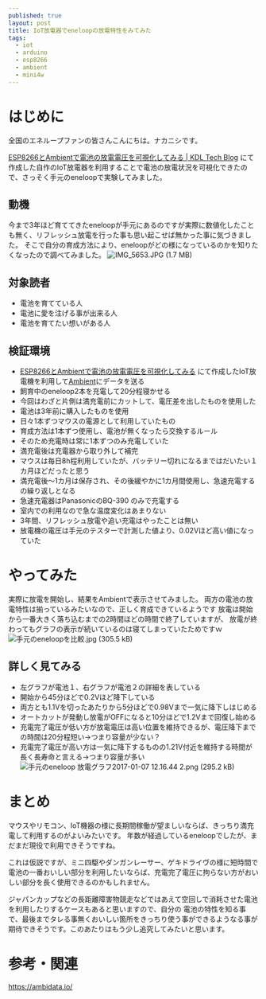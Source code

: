 ```yaml
---
published: true
layout: post
title: IoT放電器でeneloopの放電特性をみてみた
tags:
  - iot
  - arduino
  - esp8266
  - ambient
  - mini4w
---
```

# はじめに
全国のエネループファンの皆さんこんにちは。ナカニシです。

[ESP8266とAmbientで電池の放電電圧を可視化してみる \| KDL Tech Blog](http://kobedigitallabo.github.io/2017/01/09/esp8266-batterycheck/)
にて作成した自作のIoT放電器を利用することで電池の放電状況を可視化できたので、さっそく手元のeneloopで実験してみました。

## 動機
今まで3年ほど育ててきたeneloopが手元にあるのですが実際に数値化したことも無く、リフレッシュ放電を行った事も思い起こせば無かった事に気づきました。
そこで自分の育成方法により、eneloopがどの様になっているのかを知りたくなったので調べてみました。
![IMG_5653.JPG (1.7 MB)](https://img.esa.io/uploads/production/attachments/3505/2017/01/07/10863/e9e280d4-4363-446e-b850-ab75361aa4be.JPG)


## 対象読者
* 電池を育てている人
* 電池に愛を注げる事が出来る人
* 電池を育てたい想いがある人

## 検証環境
* [ESP8266とAmbientで電池の放電電圧を可視化してみる](http://kobedigitallabo.github.io/2017/01/09/esp8266-batterycheck/) にて作成したIoT放電機を利用して[Ambient](https://ambidata.io/)にデータを送る
* 飼育中のeneloop2本を充電して20分程寝かせる
* 今回はわざと片側は満充電前にカットして、電圧差を出したものを使用した
* 電池は3年前に購入したものを使用
* 日々1本ずつマウスの電源として利用していたもの
* 育成方法は1本ずつ使用し、電池が無くなったら交換するルール
* そのため充電時は常に1本ずつのみ充電していた
* 満充電後は充電器から取り外して補完
* マウスは毎日8h程利用していたが、バッテリー切れになるまではだいたい１カ月ほどだったと思う
* 満充電後〜1カ月は保存され、その後緩やかに1カ月間使用し、急速充電するの繰り返しとなる
* 急速充電器はPanasonicのBQ-390 のみで充電する
* 室内での利用なので急な温度変化はあまりない
* 3年間、リフレッシュ放電や追い充電はやったことは無い
* 放電機の電圧は手元のテスターで計測した値より、0.02Vほど高い値になっていた

# やってみた
実際に放電を開始し、結果をAmbientで表示させてみました。
両方の電池の放電特性は揃っているみたいなので、正しく育成できているようです
放電は開始から一番大きく落ち込むまでの2時間ほどの時間で終了していますが、
放電が終わってもグラフの表示が続いているのは寝てしまっていたためですｗ
![手元のeneloopを比較.jpg (305.5 kB)](https://img.esa.io/uploads/production/attachments/3505/2017/01/07/10863/31cd870c-e14c-4939-bd3d-f396d6f9e08e.jpg)

## 詳しく見てみる
* 左グラフが電池１、右グラフが電池２の詳細を表している
* 開始から45分ほどで0.2Vほど降下している
* 両方とも1.1Vを切ったあたりから5分ほどで0.98Vまで一気に降下しはじめる
* オートカットが発動し放電がOFFになると10分ほどで1.2Vまで回復し始める
* 充電完了電圧が低い方が放電電圧は高い位置を維持できるが、電圧降下までの時間は20分程短い→つまり容量が少ない？
* 充電完了電圧が高い方は一気に降下するものの1.21V付近を維持する時間が長く長寿命と言える→つまり容量が多い
![手元のeneloop 放電グラフ2017-01-07 12.16.44 2.png (295.2 kB)](https://img.esa.io/uploads/production/attachments/3505/2017/01/07/10863/a32111e8-147c-49ac-b79c-3b9143771452.png)

# まとめ
マウスやリモコン、IoT機器の様に長期間稼働が望ましいならば、きっちり満充電して利用するのがよいみたいです。
年数が経過しているeneloopでしたが、まだまだ現役で利用できそうですね。

これは仮説ですが、ミニ四駆やダンガンレーサー、ゲキドライヴの様に短時間で電池の一番おいしい部分を利用したいならば、充電完了電圧に拘らない方がおいしい部分を長く使用できるのかもしれません。

ジャパンカップなどの長距離障害物競走などではあえて空回しで消耗させた電池を利用したりするケースもあると思いますので、自分の
電池の特性を知る事で、最後までタレる事無くおいしい箇所をきっちり使う事ができるようなる事が期待できそうです。このあたりはもう少し追究してみたいと思います。

# 参考・関連
https://ambidata.io/
